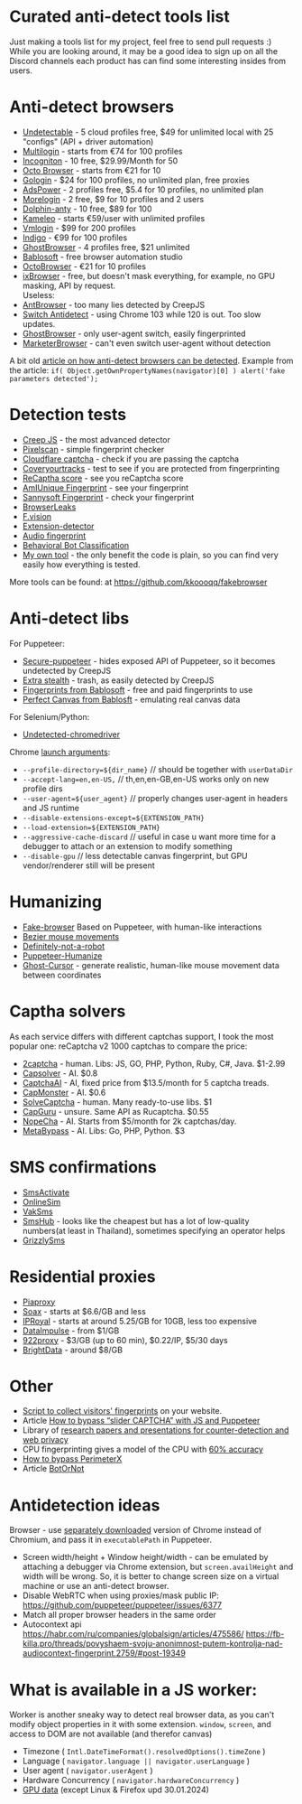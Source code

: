 # Curated anti-detect tools list  
Just making a tools list for my project, feel free to send pull requests :) 
While you are looking around, it may be a good idea to sign up on all the Discord channels each product has can find some interesting insides from users.

# Anti-detect browsers
* [Undetectable](https://undetectable.io/?r=AXCFe) - 5 cloud profiles free, $49 for unlimited local with 25 "configs" (API + driver automation)
* [Multilogin](https://multilogin.com/#a_aid=secretbonus3) - starts from €74 for 100 profiles  
* [Incogniton](https://incogniton.com/aff/620515/) - 10 free, $29.99/Month for 50  
* [Octo Browser](https://octobrowser.net) - starts from €21 for 10  
* [Gologin](https://go.gologin.com/secretbonus-IFOGFRB) - $24 for 100 profiles, no unlimited plan, free proxies  
* [AdsPower](https://share.adspower.net/YyHH9v) - 2 profiles free, $5.4 for 10 profiles, no unlimited plan  
* [Morelogin](https://www.morelogin.com/?from=AAA2qquLhqBd) - 2 free, $9 for 10 profiles and 2 users  
* [Dolphin-anty](https://dolphin-anty.com/a/3047556) - 10 free, $89 for 100  
* [Kameleo](https://kameleo.io/) - starts €59/user with unlimited profiles  
* [Vmlogin](https://www.vmlogin.us/) - $99 for 200 profiles  
* [Indigo](https://www.goindigo.in/) - €99 for 100 profiles  
* [GhostBrowser](https://ghostbrowser.com/) - 4 profiles free, $21 unlimited  
* [Bablosoft](https://bablosoft.com/shop/BrowserAutomationStudio) - free browser automation studio  
* [OctoBrowser](https://octobrowser.net/) - €21 for 10 profiles
* [ixBrowser](https://ixbrowser.com/en) - free, but doesn't mask everything, for example, no GPU masking, API by request.  
Useless:
* [AntBrowser](https://antbrowser.pro) - too many lies detected by CreepJS
* [Switch Antidetect](https://switch.mybot.su) - using Chrome 103 while 120 is out. Too slow updates.
* [GhostBrowser](https://ghostbrowser.com/) - only user-agent switch, easily fingerprinted
* [MarketerBrowser](https://www.marketerbrowser.com/) - can't even switch user-agent without detection
  
A bit old [article on how anti-detect browsers can be detected](https://cpa.rip/stati/antidetect-palivo/). Example from the article: `if( Object.getOwnPropertyNames(navigator)[0] ) alert('fake parameters detected');`
  
# Detection tests

* [Creep JS](https://abrahamjuliot.github.io/creepjs/) - the most advanced detector  
* [Pixelscan](https://pixelscan.net/) - simple fingerprint checker  
* [Cloudflare captcha](https://nowsecure.nl) - check if you are passing the captcha  
* [Coveryourtracks](https://coveryourtracks.eff.org/) - test to see if you are protected from fingerprinting  
* [ReCaptha score](https://antcpt.com/score_detector/) - see you reCaptcha score  
* [AmIUnique Fingerprint](https://amiunique.org/fingerprint) - see your fingerprint  
* [Sannysoft Fingerprint](https://bot.sannysoft.com/) - check your fingerprint  
* [BrowserLeaks](https://browserleaks.com/)  
* [F.vision](http://f.vision/)  
* [Extension-detector](https://z0ccc.github.io/extension-detector/)
* [Audio fingerprint](https://audiofingerprint.openwpm.com/)
* [Behavioral Bot Classification](https://bot.incolumitas.com/)
* [My own tool](https://reviewer.eugenebos.com/test) - the only benefit the code is plain, so you can find very easily how everything is tested.
  
More tools can be found: at https://github.com/kkoooqq/fakebrowser  

# Anti-detect libs

For Puppeteer:  
* [Secure-puppeteer](https://github.com/prescience-data/secure-puppeteer) - hides exposed API of Puppeteer, so it becomes undetected by CreepJS  
* [Extra stealth](https://github.com/berstend/puppeteer-extra/tree/master/packages/puppeteer-extra-plugin-stealth) - trash, as easily detected by CreepJS  
* [Fingerprints from Bablosoft](http://fingerprints.bablosoft.com/) - free and paid fingerprints to use  
* [Perfect Canvas from Bablosft](https://wiki.bablosoft.com/doku.php?id=perfectcanvas) - emulating real canvas data  
  
For Selenium/Python:  
* [Undetected-chromedriver](https://github.com/ultrafunkamsterdam/undetected-chromedriver)  

Chrome [launch arguments](https://developer.chrome.com/docs/extensions/reference/api/i18n#concepts_and_usage):
* `--profile-directory=${dir_name}` // should be together with `userDataDir`
* `--accept-lang=en,en-US,` // th,en,en-GB,en-US works only on new profile dirs
* `--user-agent=${user_agent}` // properly changes user-agent in headers and JS runtime
* `--disable-extensions-except=${EXTENSION_PATH}`
* `--load-extension=${EXTENSION_PATH}`
* `--aggressive-cache-discard` // useful in case u want more time for a debugger to attach or an extension to modify something
* `--disable-gpu` // less detectable canvas fingerprint, but GPU vendor/renderer still will be present

# Humanizing

* [Fake-browser](https://github.com/kkoooqq/fakebrowser) Based on Puppeteer, with human-like interactions  
* [Bezier mouse movements](https://github.com/Pomax/bezierjs)  
* [Definitely-not-a-robot](https://github.com/dougwithseismic/npm-definitely-not-a-robot)  
* [Puppeteer-Humanize](https://github.com/nicoandmee/puppeteer-humanize)  
* [Ghost-Cursor](https://github.com/Xetera/ghost-cursor) - generate realistic, human-like mouse movement data between coordinates

# Captha solvers
As each service differs with different captchas support, I took the most popular one: reCaptcha v2 1000 captchas to compare the price:
* [2captcha](https://2captcha.com/?from=21664443) - human. Libs: JS, GO, PHP, Python, Ruby, C#, Java. $1-2.99
* [Capsolver](https://dashboard.capsolver.com/passport/register?inviteCode=U2gREjbK6qnY) - AI. $0.8
* [CaptchaAI](https://captchaai.com/?from=175374) - AI, fixed price from $13.5/month for 5 captcha treads.
* [CapMonster](https://capmonster.cloud/) - AI. $0.6
* [SolveCaptcha](https://solvecaptcha.com?from=434017) - human. Many ready-to-use libs. $1
* [CapGuru](https://cap.guru/en/regen/?ref=144789) - unsure. Same API as Rucaptcha. $0.55
* [NopeCha](https://nopecha.com/) - AI. Starts from $5/month for 2k captchas/day.
* [MetaBypass](https://metabypass.tech/) - AI. Libs: Go, PHP, Python. $3

# SMS confirmations
* [SmsActivate](https://sms-activate.org/?ref=8536388)
* [OnlineSim](https://onlinesim.io/?bref=880810)
* [VakSms](https://vak-sms.com/3b4308f6-b7ff-4085-a095-5e63f650fa7f)
* [SmsHub](https://smshub.org/) - looks like the cheapest but has a lot of low-quality numbers(at least in Thailand), sometimes specifying an operator helps
* [GrizzlySms](https://1grizzlysms.com/registration?r=539140)

# Residential proxies
* [Piaproxy](https://account.piaproxy.com/register?invitation_code=9SOOQJZT)
* [Soax](https://soax.com?afmc=9e) - starts at $6.6/GB and less
* [IPRoyal](https://iproyal.com/?r=381340) - starts at around 5.25/GB for 10GB, less too expensive
* [DataImpulse](https://dataimpulse.com/) - from $1/GB
* [922proxy](https://www.922proxy.com/index.html?inviter_code=eac554c7) - $3/GB (up to 60 min), $0.22/IP, $5/30 days
* [BrightData](https://get.brightdata.com/jdpda3d3pu8n) - around $8/GB

# Other

* [Script to collect visitors' fingerprints](https://github.com/kkoooqq/fakebrowser/blob/main/script/dumpDD.js) on your website.
* Article [How to bypass “slider CAPTCHA” with JS and Puppeteer](https://filipvitas.medium.com/how-to-bypass-slider-captcha-with-js-and-puppeteer-cd5e28105e3c)
* Library of [research papers and presentations for counter-detection and web privacy](https://github.com/prescience-data/dark-knowledge)
* CPU fingerprinting gives a model of the CPU with [60% accuracy](https://github.com/CISPA/browser-cpu-fingerprinting)
* [How to bypass PerimeterX](https://www.reddit.com/r/webscraping/comments/1ac34ob/how_to_bypass_perimeterx/kjrxv8n/)
* Article [BotOrNot](https://incolumitas.com/pages/BotOrNot/)

# Antidetection ideas

Browser - use [separately downloaded](https://incolumitas.com/2021/05/20/avoid-puppeteer-and-playwright-for-scraping/) version of Chrome instead of Chromium, and pass it in `executablePath` in Puppeteer.  
* Screen width/height + Window height/width  - can be emulated by attaching a debugger via Chrome extension, but `screen.availHeight` and width will be wrong. So, it is better to change screen size on a virtual machine or use an anti-detect browser.  
* Disable WebRTC when using proxies/mask public IP: https://github.com/puppeteer/puppeteer/issues/6377  
* Match all proper browser headers in the same order
* Autocontext api https://habr.com/ru/companies/globalsign/articles/475586/ https://fb-killa.pro/threads/povyshaem-svoju-anonimnost-putem-kontrolja-nad-audiocontext-fingerprint.2759/#post-19349

# What is available in a JS worker:
Worker is another sneaky way to detect real browser data, as you can't modify object properties in it with some extension.
`window`, `screen`, and access to DOM are not available (and therefor canvas)

* Timezone ( `Intl.DateTimeFormat().resolvedOptions().timeZone` )
* Language ( `navigator.language || navigator.userLanguage` )
* User agent ( `navigator.userAgent` )
* Hardware Concurrency ( `navigator.hardwareConcurrency` )
* [GPU data](https://developer.mozilla.org/en-US/docs/Web/API/WorkerNavigator/gpu) (except Linux & Firefox upd 30.01.2024)


